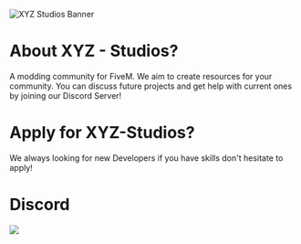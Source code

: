 ![XYZ Studios Banner](https://i.imgur.com/oK5wro3.png)

# About XYZ - Studios?

A modding community for FiveM. We aim to create resources for your community. You can discuss future projects and get help with current ones by joining our Discord Server!

# Apply for XYZ-Studios? 
We always looking for new Developers if you have skills don't hesitate to apply!

# Discord 
[![](https://dcbadge.vercel.app/api/server/ME6PYg9QyU)](https://discord.gg/ME6PYg9QyU)

